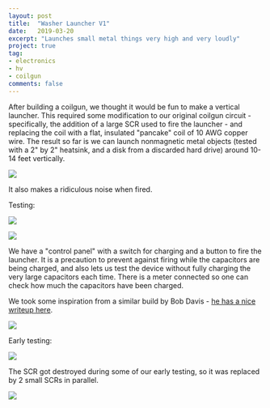 ```yaml
---
layout: post
title:  "Washer Launcher V1"
date:   2019-03-20
excerpt: "Launches small metal things very high and very loudly"
project: true
tag:
- electronics
- hv
- coilgun
comments: false
---
```


After building a coilgun, we thought it would be fun to make a vertical launcher. This required some modification to our original 
coilgun circuit - specifically, the addition of a large SCR used to fire the launcher - and replacing the coil with a flat, 
insulated "pancake" coil of 10 AWG copper wire. The result so far is we can launch nonmagnetic metal objects 
(tested with a 2" by 2" heatsink, and a disk from a discarded hard drive) around 10-14 feet vertically.


![](https://imgur.com/0ytL940.gif)


It also makes a ridiculous noise when fired. 


Testing:

![](https://i.imgur.com/OH2gWOz.gif)



![](https://i.imgur.com/pT2MILZ.jpg)


We have a "control panel" with a switch for charging and a button to fire the launcher. It is a precaution to prevent against firing 
while the capacitors are being charged, and also lets us test the device without fully charging the very large capacitors each time.
There is a meter connected so one can check how much the capacitors have been charged.


We took some inspiration from a similar build by Bob Davis - [he has a nice writeup here](https://sites.google.com/site/bobdavis321/washer-launchers).

![](https://sites.google.com/site/bobdavis321/_/rsrc/1468752637386/washer-launchers/sthumper.gif)


Early testing:

![](https://i.imgur.com/xPCrZ7W.gif)


The SCR got destroyed during some of our early testing, so it was replaced by 2 small SCRs in parallel.


![](https://i.imgur.com/4PxuLQZ.jpg)
